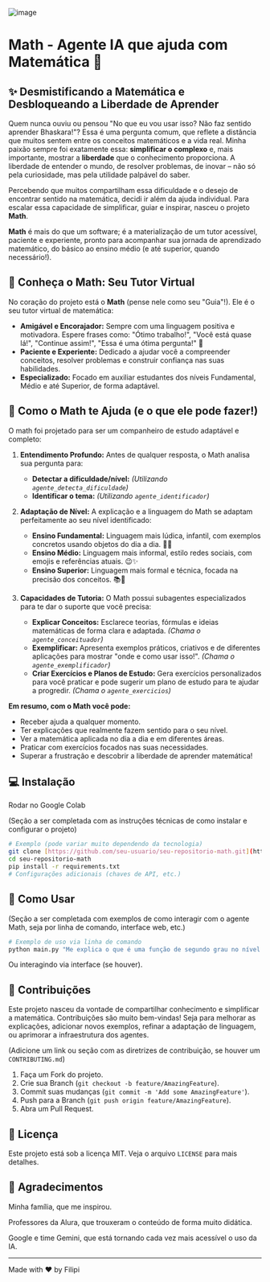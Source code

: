 ![image](https://github.com/user-attachments/assets/9a6f67cb-c98a-43b3-8cd5-dc8ff31d282b)

# Math - Agente IA que ajuda com Matemática 🚀

## ✨ Desmistificando a Matemática e Desbloqueando a Liberdade de Aprender

Quem nunca ouviu ou pensou "No que eu vou usar isso? Não faz sentido aprender Bhaskara!"? Essa é uma pergunta comum, que reflete a distância que muitos sentem entre os conceitos matemáticos e a vida real. Minha paixão sempre foi exatamente essa: **simplificar o complexo** e, mais importante, mostrar a **liberdade** que o conhecimento proporciona. A liberdade de entender o mundo, de resolver problemas, de inovar – não só pela curiosidade, mas pela utilidade palpável do saber.

Percebendo que muitos compartilham essa dificuldade e o desejo de encontrar sentido na matemática, decidi ir além da ajuda individual. Para escalar essa capacidade de simplificar, guiar e inspirar, nasceu o projeto **Math**.

**Math** é mais do que um software; é a materialização de um tutor acessível, paciente e experiente, pronto para acompanhar sua jornada de aprendizado matemático, do básico ao ensino médio (e até superior, quando necessário!).

## 🤖 Conheça o Math: Seu Tutor Virtual

No coração do projeto está o **Math** (pense nele como seu "Guia"!). Ele é o seu tutor virtual de matemática:

* **Amigável e Encorajador:** Sempre com uma linguagem positiva e motivadora. Espere frases como: "Ótimo trabalho!", "Você está quase lá!", "Continue assim!", "Essa é uma ótima pergunta!" 🎉
* **Paciente e Experiente:** Dedicado a ajudar você a compreender conceitos, resolver problemas e construir confiança nas suas habilidades.
* **Especializado:** Focado em auxiliar estudantes dos níveis Fundamental, Médio e até Superior, de forma adaptável.

## 🧠 Como o Math te Ajuda (e o que ele pode fazer!)

O math foi projetado para ser um companheiro de estudo adaptável e completo:

1.  **Entendimento Profundo:** Antes de qualquer resposta, o Math analisa sua pergunta para:
    * **Detectar a dificuldade/nível:** *(Utilizando `agente_detecta_dificuldade`)*
    * **Identificar o tema:** *(Utilizando `agente_identificador`)*

2.  **Adaptação de Nível:** A explicação e a linguagem do Math se adaptam perfeitamente ao seu nível identificado:
    * **Ensino Fundamental:** Linguagem mais lúdica, infantil, com exemplos concretos usando objetos do dia a dia. 🧸🍎
    * **Ensino Médio:** Linguagem mais informal, estilo redes sociais, com emojis e referências atuais. 😉✨
    * **Ensino Superior:** Linguagem mais formal e técnica, focada na precisão dos conceitos. 📚🔬

3.  **Capacidades de Tutoria:** O Math possui subagentes especializados para te dar o suporte que você precisa:
    * **Explicar Conceitos:** Esclarece teorias, fórmulas e ideias matemáticas de forma clara e adaptada. *(Chama o `agente_conceituador`)*
    * **Exemplificar:** Apresenta exemplos práticos, criativos e de diferentes aplicações para mostrar "onde e como usar isso!". *(Chama o `agente_exemplificador`)*
    * **Criar Exercícios e Planos de Estudo:** Gera exercícios personalizados para você praticar e pode sugerir um plano de estudo para te ajudar a progredir. *(Chama o `agente_exercicios`)*

**Em resumo, com o Math você pode:**

* Receber ajuda a qualquer momento.
* Ter explicações que realmente fazem sentido para o seu nível.
* Ver a matemática aplicada no dia a dia e em diferentes áreas.
* Praticar com exercícios focados nas suas necessidades.
* Superar a frustração e descobrir a liberdade de aprender matemática!

## 💻 Instalação

Rodar no Google Colab

(Seção a ser completada com as instruções técnicas de como instalar e configurar o projeto)

```bash
# Exemplo (pode variar muito dependendo da tecnologia)
git clone [https://github.com/seu-usuario/seu-repositorio-math.git](https://github.com/seu-usuario/seu-repositorio-math.git)
cd seu-repositorio-math
pip install -r requirements.txt
# Configurações adicionais (chaves de API, etc.)
````

## 🚀 Como Usar

(Seção a ser completada com exemplos de como interagir com o agente Math, seja por linha de comando, interface web, etc.)

```bash
# Exemplo de uso via linha de comando
python main.py "Me explica o que é uma função de segundo grau no nível de ensino médio."
```

Ou interagindo via interface (se houver).

## 🤝 Contribuições

Este projeto nasceu da vontade de compartilhar conhecimento e simplificar a matemática. Contribuições são muito bem-vindas\! Seja para melhorar as explicações, adicionar novos exemplos, refinar a adaptação de linguagem, ou aprimorar a infraestrutura dos agentes.

(Adicione um link ou seção com as diretrizes de contribuição, se houver um `CONTRIBUTING.md`)

1.  Faça um Fork do projeto.
2.  Crie sua Branch (`git checkout -b feature/AmazingFeature`).
3.  Commit suas mudanças (`git commit -m 'Add some AmazingFeature'`).
4.  Push para a Branch (`git push origin feature/AmazingFeature`).
5.  Abra um Pull Request.

## 📄 Licença

Este projeto está sob a licença MIT. Veja o arquivo `LICENSE` para mais detalhes.

## 🙏 Agradecimentos

Minha família, que me inspirou.

Professores da Alura, que trouxeram o conteúdo de forma muito didática.

Google e time Gemini, que está tornando cada vez mais acessível o uso da IA.

-----

Made with ❤️ by Filipi
